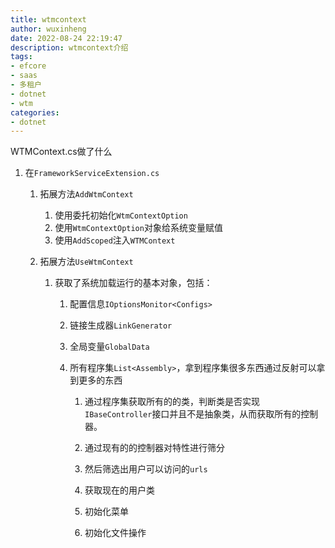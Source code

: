 ```yaml
---
title: wtmcontext
author: wuxinheng
date: 2022-08-24 22:19:47
description: wtmcontext介绍
tags:
- efcore
- saas
- 多租户
- dotnet
- wtm
categories:
- dotnet
---
```

WTMContext.cs做了什么

1. 在`FrameworkServiceExtension.cs`

   1. 拓展方法`AddWtmContext` 

      1. 使用委托初始化`WtmContextOption`
      2. 使用`WtmContextOption`对象给系统变量赋值
      3. 使用`AddScoped`注入`WTMContext`

   2. 拓展方法`UseWtmContext`

      1. 获取了系统加载运行的基本对象，包括：

         1. 配置信息`IOptionsMonitor<Configs>`

         2. 链接生成器`LinkGenerator`

         3. 全局变量`GlobalData`

         4. 所有程序集`List<Assembly>`，拿到程序集很多东西通过反射可以拿到更多的东西

            1. 通过程序集获取所有的的类，判断类是否实现`IBaseController`接口并且不是抽象类，从而获取所有的控制器。

            2. 通过现有的的控制器对特性进行筛分

            3. 然后筛选出用户可以访问的`urls`

            4. 获取现在的用户类

            5. 初始化菜单

            6. 初始化文件操作

               